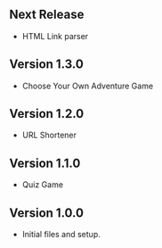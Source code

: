 
Next Release
-
* HTML Link parser

Version 1.3.0
-
* Choose Your Own Adventure Game

Version 1.2.0
-
* URL Shortener

Version 1.1.0
-
* Quiz Game

Version 1.0.0
-
* Initial files and setup.
